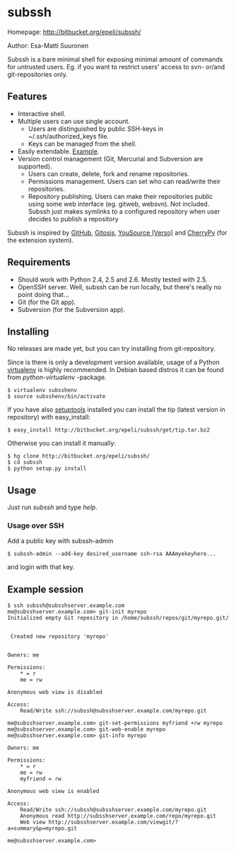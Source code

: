 # subssh #

Homepage: http://bitbucket.org/epeli/subssh/

Author: Esa-Matti Suuronen <esa-matti aet suuronen dot org>


Subssh is a bare minimal shell for exposing minimal amount of commands for
untrusted users. Eg. if you want to restrict users' access to svn- or/and
git-repositories only.


## Features ##

 - Interactive shell.
 - Multiple users can use single account.
   - Users are distinguished by public SSH-keys in ~/.ssh/authorized_keys file.
   - Keys can be managed from the shell.
 - Easily extendable. [Example](http://bitbucket.org/epeli/subssh/src/tip/subssh/app/example.py).
 - Version control management (Git, Mercurial and Subversion are supported).
   - Users can create, delete, fork and rename repositories.
   - Permissions management. Users can set who can read/write their
     repositories.
   - Repository publishing. Users can make their repositories public using
     some web interface (eg. gitweb, websvn). Not included. Subssh just
     makes symlinks to a configured repository when user decides to publish
     a repository

Subssh is inspired by [GitHub][h], [Gitosis][s], [YouSource (Verso)][y] and
[CherryPy][c] (for the extension system).

[h]: http://github.com/
[s]: http://eagain.net/gitweb/?p=gitosis.git
[y]: http://sovellusprojektit.it.jyu.fi/verso/
[c]: http://cherrypy.org/

## Requirements ##

 - Should work with Python 2.4, 2.5 and 2.6. Mostly tested with 2.5.
 - OpenSSH server. Well, subssh can be run locally, but there's really no
   point doing that...
 - Git (for the Git app).
 - Subversion (for the Subversion app).


## Installing ##

No releases are made yet, but you can try installing from git-repository.

Since is there is only a development version available, usage of a Python
[virtualenv][e] is highly recommended. In Debian based distros it can be found
from *python-virtualenv* -package.

    $ virtualenv subsshenv
    $ source subsshenv/bin/activate

If you have also [setuptools][t] installed you can install the tip (latest
version in repository) with easy_install:

    $ easy_install http://bitbucket.org/epeli/subssh/get/tip.tar.bz2

Otherwise you can install it manually:

    $ hg clone http://bitbucket.org/epeli/subssh/
    $ cd subssh
    $ python setup.py install

[e]: http://pypi.python.org/pypi/virtualenv
[t]: http://pypi.python.org/pypi/setuptools

## Usage ##

Just run *subssh* and type *help*.

### Usage over SSH ###

Add a public key with subssh-admin

    $ subssh-admin --add-key desired_username ssh-rsa AAAmyekeyhere...

and login with that key.

## Example session ##

    $ ssh subssh@subsshserver.example.com
    me@subsshserver.example.com> git-init myrepo
    Initialized empty Git repository in /home/subssh/repos/git/myrepo.git/


     Created new repository 'myrepo'


    Owners: me

    Permissions:
        * = r
        me = rw

    Anonymous web view is disabled

    Access:
        Read/Write ssh://subssh@subsshserver.example.com/myrepo.git

    me@subsshserver.example.com> git-set-permissions myfriend +rw myrepo
    me@subsshserver.example.com> git-web-enable myrepo
    me@subsshserver.example.com> git-info myrepo

    Owners: me

    Permissions:
        * = r
        me = rw
        myfriend = rw

    Anonymous web view is enabled

    Access:
        Read/Write ssh://subssh@subsshserver.example.com/myrepo.git
        Anonymous read http://subsshserver.example.com/repo/myrepo.git
        Web view http://subsshserver.example.com/viewgit/?a=summary&p=myrepo.git

    me@subsshserver.example.com>
